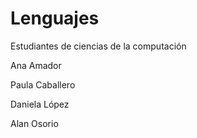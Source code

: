 # Lenguajes
Estudiantes de ciencias de la computación

Ana Amador 

Paula Caballero

Daniela López

Alan Osorio

